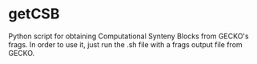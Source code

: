 # getCSB
Python script for obtaining Computational Synteny Blocks from GECKO's frags.
In order to use it, just run the .sh file with a frags output file from GECKO.
